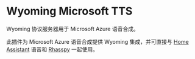 # Wyoming Microsoft TTS
Wyoming 协议服务器用于 Microsoft Azure 语音合成。

此插件为 Microsoft Azure 语音合成提供 Wyoming 集成，并可直接与 [Home Assistant](https://www.home-assistant.io/) 语音和 [Rhasspy](https://github.com/rhasspy/rhasspy3) 一起使用。